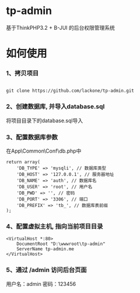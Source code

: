 # tp-admin
基于ThinkPHP3.2 + B-JUI 的后台权限管理系统

# 如何使用

### 1、拷贝项目
<code>
git clone https://github.com/lackone/tp-admin.git
</code>

### 2、创建数据库, 并导入database.sql
将项目目录下的database.sql导入

### 3、配置数据库参数
在App\Common\Conf\db.php中
```
return array(
    'DB_TYPE' => 'mysqli', // 数据库类型
    'DB_HOST' => '127.0.0.1', // 服务器地址
    'DB_NAME' => 'auth', // 数据库名
    'DB_USER' => 'root', // 用户名
    'DB_PWD' => '', // 密码
    'DB_PORT' => '3306', // 端口
    'DB_PREFIX' => 'tb_', // 数据库表前缀
);
```

### 4、配置虚拟主机, 指向当前项目目录
```
<VirtualHost *:80>
	DocumentRoot "D:\wwwroot\tp-admin"
	ServerName tp-admin.me
</VirtualHost>
```

### 5、通过 /admin 访问后台页面
用户名：admin
密码：123456


